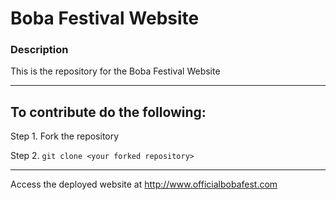 # Boba Festival Website

### Description

This is the repository for the Boba Festival Website

<hr>

## To contribute do the following:

Step 1. Fork the repository

Step 2. ```git clone <your forked repository>```

<hr>

Access the deployed website at <http://www.officialbobafest.com>

